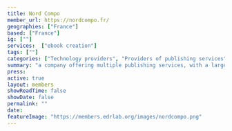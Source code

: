 ```yaml
---
title: Nord Compo
member_url: https://nordcompo.fr/
geographies: ["France"]
based: ["France"]
ig: [""] 
services:  ["ebook creation"]
tags: [""]
categories: ["Technology providers", "Providers of publishing services"]
summary: "a company offering multiple publishing services, with a large EPUB expertise. Nord Compo can develop custom Readium-based mobile reading applications, with LCP support."
press:
active: true
layout: members
showReadTime: false
showDate: false
permalink: ""
date: 
featureImage: "https://members.edrlab.org/images/nordcompo.png"
---
```

